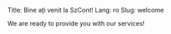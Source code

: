 Title: Bine ați venit la SzCont!
Lang: ro
Slug: welcome

We are ready to provide you with our services!
